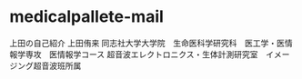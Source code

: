 # medicalpallete-mail
上田の自己紹介
上田侑来
同志社大学大学院　生命医科学研究科　医工学・医情報学専攻　医情報学コース
超音波エレクトロニクス・生体計測研究室　イメージング超音波班所属
